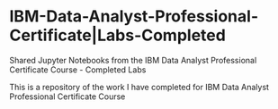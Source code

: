# IBM-Data-Analyst-Professional-Certificate|Labs-Completed
Shared Jupyter Notebooks from the IBM Data Analyst Professional Certificate Course - Completed Labs

This is a repository of the work I have completed for IBM Data Analyst Professional Certificate Course
